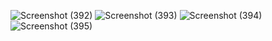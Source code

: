 ![Screenshot (392)](https://user-images.githubusercontent.com/89120960/204792838-ddd4d325-dbca-46bb-bf44-deaab64d5717.png)
![Screenshot (393)](https://user-images.githubusercontent.com/89120960/204792847-c387c3b1-9b30-40a5-9525-207246ddcee0.png)
![Screenshot (394)](https://user-images.githubusercontent.com/89120960/204792849-7a31da2e-1db5-4e32-9b9f-194d5da53f59.png)
![Screenshot (395)](https://user-images.githubusercontent.com/89120960/204792853-698048cd-3b89-4968-803b-00fd66480945.png)
